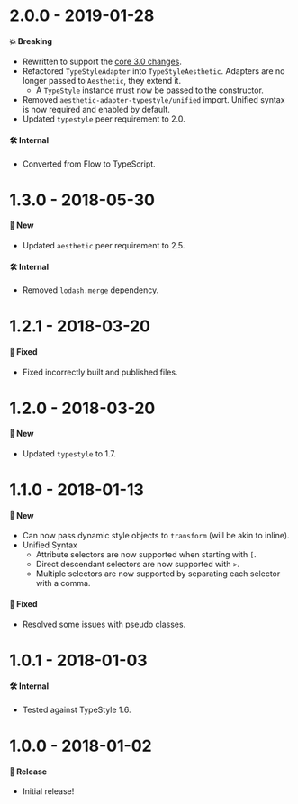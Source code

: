 # 2.0.0 - 2019-01-28

#### 💥 Breaking

- Rewritten to support the
  [core 3.0 changes](https://github.com/milesj/aesthetic/blob/master/packages/aesthetic/CHANGELOG.md).
- Refactored `TypeStyleAdapter` into `TypeStyleAesthetic`. Adapters are no longer passed to
  `Aesthetic`, they extend it.
  - A `TypeStyle` instance must now be passed to the constructor.
- Removed `aesthetic-adapter-typestyle/unified` import. Unified syntax is now required and enabled
  by default.
- Updated `typestyle` peer requirement to 2.0.

#### 🛠 Internal

- Converted from Flow to TypeScript.

# 1.3.0 - 2018-05-30

#### 🚀 New

- Updated `aesthetic` peer requirement to 2.5.

#### 🛠 Internal

- Removed `lodash.merge` dependency.

# 1.2.1 - 2018-03-20

#### 🐞 Fixed

- Fixed incorrectly built and published files.

# 1.2.0 - 2018-03-20

#### 🚀 New

- Updated `typestyle` to 1.7.

# 1.1.0 - 2018-01-13

#### 🚀 New

- Can now pass dynamic style objects to `transform` (will be akin to inline).
- Unified Syntax
  - Attribute selectors are now supported when starting with `[`.
  - Direct descendant selectors are now supported with `>`.
  - Multiple selectors are now supported by separating each selector with a comma.

#### 🐞 Fixed

- Resolved some issues with pseudo classes.

# 1.0.1 - 2018-01-03

#### 🛠 Internal

- Tested against TypeStyle 1.6.

# 1.0.0 - 2018-01-02

#### 🎉 Release

- Initial release!
